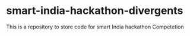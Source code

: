 # smart-india-hackathon-divergents
This is a repository to store code for smart India hackathon Competetion
